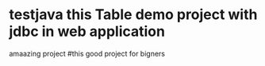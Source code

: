 # testjava this Table demo project with jdbc in web application
amaazing project 
#this good project for bigners

